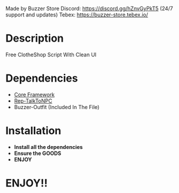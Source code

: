 Made by Buzzer Store 
Discord: https://discord.gg/hZnvGyPkT5 (24/7 support and updates)
Tebex: https://buzzer-store.tebex.io/

# Description
Free ClotheShop Script With Clean UI

# Dependencies
* [Core Framework](https://github.com/esx-framework/esx_core/tree/main/%5Bcore%5D/es_extended)
* [Rep-TalkToNPC](https://github.com/Rep-Scripts/rep-talkNPC)
* Buzzer-Outfit (Included In The File)

# Installation
* **Install all the dependencies**
* **Ensure the GOODS**
* **ENJOY**

# ENJOY!!
